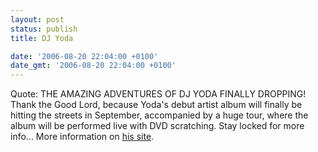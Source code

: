 ```yaml
---
layout: post
status: publish
title: DJ Yoda

date: '2006-08-20 22:04:00 +0100'
date_gmt: '2006-08-20 22:04:00 +0100'
---
```

Quote:
THE AMAZING ADVENTURES OF DJ YODA FINALLY DROPPING!
Thank the Good Lord, because Yoda's debut artist album will finally be hitting the streets in September, accompanied by a huge tour, where the album will be performed live with DVD scratching. Stay locked for more info...
More information on <a href="http://www.djyoda.co.uk/djyoda.html" target="_blank">his site</a>.
